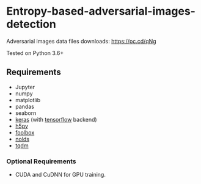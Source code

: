 # Entropy-based-adversarial-images-detection

Adversarial images data files downloads: https://pc.cd/qNg

Tested on Python 3.6+

## Requirements
+ Jupyter
+ numpy
+ matplotlib
+ pandas
+ seaborn
+ [keras](https://keras.io/) (with [tensorflow](https://www.tensorflow.org/) backend)
+ [h5py](http://www.h5py.org/)
+ [foolbox](https://foolbox.readthedocs.io/en/latest/)
+ [nolds](https://github.com/CSchoel/nolds)
+ [tqdm](https://github.com/tqdm/tqdm)

### Optional Requirements
+ CUDA and CuDNN for GPU training.
